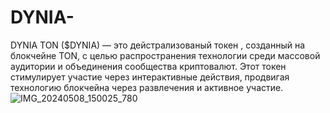 # DYNIA-
DYNIA TON ($DYNIA) — это дейстрализованый токен , созданный на блокчейне TON, с целью распространения технологии среди массовой аудитории и объединения сообщества криптовалют. Этот токен стимулирует участие через интерактивные действия, продвигая технологию блокчейна через развлечения и активное участие.
![IMG_20240508_150025_780](https://github.com/Durov675458/DYNIA-/assets/168370433/f80b69f9-8d7c-4b36-af41-b5b1325efcc2)
